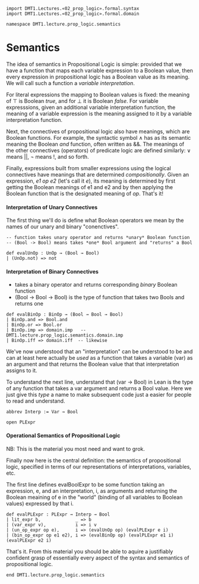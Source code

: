```lean
import DMT1.Lectures.«02_prop_logic».formal.syntax
import DMT1.Lectures.«02_prop_logic».formal.domain

namespace DMT1.lecture.prop_logic.semantics
```

# Semantics

The idea of semantics in Propositional Logic is simple:
provided that we have a function that maps each variable
expression to a Boolean value, then  every expression in
propositional logic has a Boolean value as its meaning.
We will call such a function a *variable interpretation*.

For literal expressions the mapping to Boolean values is
fixed: the meaning of ⊤ is Boolean *true*, and for ⊥ it
is Boolean *false*. For variable expresssions, given an
additional variable interpretation function, the meaning
of a variable expression is the meaning assigned to it
by a variable interpretation function.

Next, the connectives of propositional logic also have
meanings, which are Boolean functions. For example, the
syntactic symbol ∧ has as its semantic meaning the Boolean
*and* function, often written as &&. The meanings of the
other connectives (operators) of predicate logic are defined
similarly: ∨ means ||, ¬ means !, and so forth.

Finally, expressions built from smaller expressions using
the logical connectives have meanings that are determined
*compositionally*. Given an expression, *e1 op e2* (let's
call it *e*), its meaning is determined by first getting
the Boolean meanings of e1 and e2 and by then applying the
Boolean function that is the designated meaning of *op*.
That's it!

#### Interpretation of Unary Connectives

The first thing we'll do is define what Boolean operators
we mean by the names of our unary and binary "conenctives".

```lean
-- function takes unary operator and returns *unary* Boolean function
-- (Bool -> Bool) means takes *one* Bool argument and "returns" a Bool

def evalUnOp : UnOp → (Bool → Bool)
| (UnOp.not) => not
```


#### Interpretation of Binary Connectives

- takes a binary operator and returns corresponding *binary* Boolean function
- (Bool → Bool → Bool) is the type of function that takes two Bools and returns one

```lean
def evalBinOp : BinOp → (Bool → Bool → Bool)
| BinOp.and => Bool.and
| BinOp.or => Bool.or
| BinOp.imp => domain.imp   -- DMT1.lecture.prop_logic.semantics.domain.imp
| BinOp.iff => domain.iff  -- likewise
```

We've now understood that an "interpretation" can be understood
to be and can at least here actually be *used* as a function that
takes a variable (var) as an argument and that returns the Boolean
value that that interpretation assigns to it.

To understand the next line, understand that (var → Bool) in Lean
is the type of any function that takes a var argument and returns a
Bool value. Here we just give this *type* a name to make subsequent
code just a easier for people to read and understand.

```lean
abbrev Interp := Var → Bool

open PLExpr
```

#### Operational Semantics of Propositional Logic

NB: This is the material you most need and want to grok.

Finally now here is the central definition: the semantics of
propositional logic, specified in terms of our representations
of interpretations, variables, etc.

The first line defines evalBoolExpr to be some function taking
an expression, e, and an interpretation, i, as arguments and
returning the Boolean meaining of e in the "world" (binding
of all variables to Boolean values) expressed by that i.

```lean
def evalPLExpr : PLExpr → Interp → Bool
| lit_expr b,             _ => b
| (var_expr v),           i => i v
| (un_op_expr op e),      i => (evalUnOp op) (evalPLExpr e i)
| (bin_op_expr op e1 e2), i => (evalBinOp op) (evalPLExpr e1 i) (evalPLExpr e2 i)
```

That's it. From this material you should be able to aquire
a justifiably confident grasp of essentially every aspect
of the syntax and semantics of propositional logic.

```lean
end DMT1.lecture.prop_logic.semantics
```
